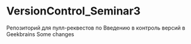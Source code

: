 # VersionControl_Seminar3
Репозиторий для пулл-реквестов по Введению в контроль версий в Geekbrains
Some changes
